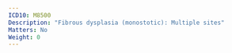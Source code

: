 ```yaml
---
ICD10: M8500
Description: "Fibrous dysplasia (monostotic): Multiple sites"
Matters: No
Weight: 0
---
```


